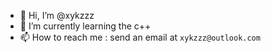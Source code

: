 - 👋 Hi, I’m @xykzzz
- 🌱 I’m currently learning the c++
- 📫 How to reach me : send an email at ```xykzzz@outlook.com```
